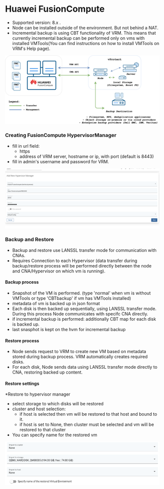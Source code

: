# Huawei FusionCompute

* Supported version: 8.x . 
* Node can be installed outside of the environment. But not behind a NAT.
* Incremental backup is using CBT functionality of VRM. This means that currently incremental backup can be performed only on vms with installed VMTools(You can find instructions on how to install VMTools on VRM's Help page).  

![](../../../.gitbook/assets/vProtect_FusionCompute-CBT.png)

### Creating FusionCompute HypervisorManager

* fill in url field:
    * https
    * address of VRM server, hostname or ip, with port (default is 8443)
* fill in admin's username and password for VRM.

![](../../../.gitbook/assets/protected-platforms-fusioncompute.png)

### Backup and Restore

* Backup and restore use LANSSL transfer mode for communication with CNAs. 
* Requires Connection to each Hypervisor (data transfer during backup/restore process will be performed directly between the node and CNA/Hypervisor on which vm is running).

#### Backup process

* Snapshot of the VM is performed. (type 'normal' when vm is without VMTools or type 'CBTbackup' if vm has VMTools installed)
* metadata of vm is backed up in json format
* Each disk is then backed up sequentially, using LANSSL transfer mode. During this process Node communicates with specifc CNA directly. 
* if incremental backup is performed: additionally CBT map for each disk is backed up.
* last snasphot is kept on the hvm for incremental backup

#### Restore process
* Node sends request to VRM to create new VM based on metadata stored during backup process. VRM automatically creates required disks.
* For each disk, Node sends data using LANSSL transfer mode directly to CNA, restoring backed up content. 

#### Restore settings

*Restore to hypervisor manager
  * select storage to which disks will be restored
  * cluster and host selection:
    * if host is selected then vm will be restored to that host and bound to it.
    * if host is set to None, then cluster must be selected and vm will be restored to that cluster
  * You can specify name for the restored vm

![](../../../.gitbook/assets/protected-platforms-fusioncompute-restore.png)